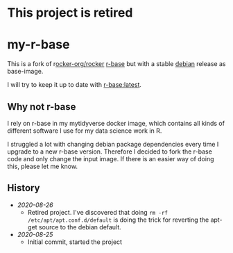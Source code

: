 # This project is retired

# my-r-base

This is a fork of r[ocker-org/rocker](https://github.com/rocker-org/rocker) [r-base](https://github.com/rocker-org/rocker/tree/master/r-base) but with a stable [debian](https://hub.docker.com/_/debian) release as base-image.

I will try to keep it up to date with [r-base:latest](https://github.com/rocker-org/rocker/tree/master/r-base/latest).

## Why not r-base

I rely on r-base in my mytidyverse docker image, which contains all kinds of different software I use for my data science work in R.

I struggled a lot with changing debian package dependencies every time I upgrade to a new r-base version.
Therefore I decided to fork the r-base code and only change the input image.
If there is an easier way of doing this, please let me know.

## History

- *2020-08-26*
  - Retired project. I've discovered that doing `rm -rf /etc/apt/apt.conf.d/default` is doing the trick for reverting the apt-get source to the debian default.
- *2020-08-25*
  - Initial commit, started the project
